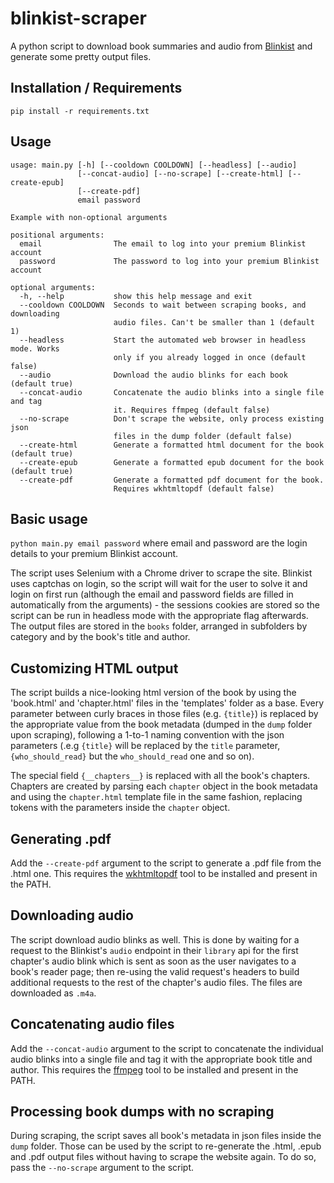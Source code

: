 # blinkist-scraper

A python script to download book summaries and audio from [Blinkist](https://www.blinkist.com/) and generate some pretty output files.

## Installation / Requirements

`pip install -r requirements.txt`

## Usage

```text
usage: main.py [-h] [--cooldown COOLDOWN] [--headless] [--audio]              
               [--concat-audio] [--no-scrape] [--create-html] [--create-epub] 
               [--create-pdf]                                                 
               email password                                                 
                                                                              
Example with non-optional arguments                                           
                                                                              
positional arguments:                                                         
  email                The email to log into your premium Blinkist account    
  password             The password to log into your premium Blinkist account 
                                                                              
optional arguments:                                                           
  -h, --help           show this help message and exit                        
  --cooldown COOLDOWN  Seconds to wait between scraping books, and downloading
                       audio files. Can't be smaller than 1 (default 1)                  
  --headless           Start the automated web browser in headless mode. Works
                       only if you already logged in once (default false)                       
  --audio              Download the audio blinks for each book (default true)               
  --concat-audio       Concatenate the audio blinks into a single file and tag
                       it. Requires ffmpeg (default false)                                    
  --no-scrape          Don't scrape the website, only process existing json   
                       files in the dump folder (default false)                               
  --create-html        Generate a formatted html document for the book (default true)        
  --create-epub        Generate a formatted epub document for the book (default true)       
  --create-pdf         Generate a formatted pdf document for the book.
                       Requires wkhtmltopdf (default false)                                   
```

## Basic usage
`python main.py email password` where email and password are the login details to your premium Blinkist account.

The script uses Selenium with a Chrome driver to scrape the site. Blinkist uses captchas on login, so the script will wait for the user to solve it and login on first run (although the email and password fields are filled in automatically from the arguments)  - the sessions cookies are stored so the script can be run in headless mode with the appropriate flag afterwards. The output files are stored in the `books` folder, arranged in subfolders by category and by the book's title and author.

## Customizing HTML output
The script builds a nice-looking html version of the book by using the 'book.html' and 'chapter.html' files in the 'templates' folder as a base. Every parameter between curly braces in those files (e.g. `{title}`) is replaced by the appropriate value from the book metadata (dumped in the `dump` folder upon scraping), following a 1-to-1 naming convention with the json parameters (.e.g `{title}` will be replaced by the `title` parameter, `{who_should_read}` but the `who_should_read` one and so on). 

The special field `{__chapters__}` is replaced with all the book's chapters. Chapters are created by parsing each `chapter` object in the book metadata and using the `chapter.html` template file in the same fashion, replacing tokens with the parameters inside the `chapter` object. 

## Generating .pdf
Add the `--create-pdf` argument to the script to generate a .pdf file from the .html one. This requires the [wkhtmltopdf](https://wkhtmltopdf.org/) tool to be installed and present in the PATH.

## Downloading audio
The script download audio blinks as well. This is done by waiting for a request to the Blinkist's `audio` endpoint in their `library` api for the first chapter's audio blink which is sent as soon as the user navigates to a book's reader page; then re-using the valid request's headers to build additional requests to the rest of the chapter's audio files. The files are downloaded as `.m4a`.

## Concatenating audio files
Add the `--concat-audio` argument to the script to concatenate the individual audio blinks into a single file and tag it with the appropriate book title and author. This requires the [ffmpeg](https://www.ffmpeg.org/) tool to be installed and present in the PATH.

## Processing book dumps with no scraping
During scraping, the script saves all book's metadata in json files inside the `dump` folder. Those can be used by the script to re-generate the .html, .epub and .pdf output files without having to scrape the website again. To do so, pass the `--no-scrape` argument to the script.
